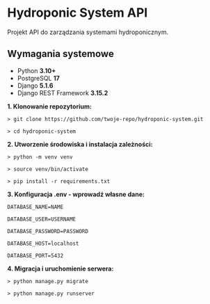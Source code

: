 # Hydroponic System API

Projekt API do zarządzania systemami hydroponicznym.

## Wymagania systemowe
- Python **3.10+**
- PostgreSQL **17**
- Django **5.1.6**
- Django REST Framework **3.15.2**

**1. Klonowanie repozytorium:**


    > git clone https://github.com/twoje-repo/hydroponic-system.git
    
    > cd hydroponic-system


**2. Utworzenie środowiska i instalacja zależności:**


    > python -m venv venv

    > source venv/bin/activate

    > pip install -r requirements.txt


**3. Konfiguracja .env - wprowadź własne dane:**

    DATABASE_NAME=NAME
    
    DATABASE_USER=USERNAME
    
    DATABASE_PASSWORD=PASSWORD
    
    DATABASE_HOST=localhost
    
    DATABASE_PORT=5432


**4. Migracja i uruchomienie serwera:**

    > python manage.py migrate
    
    > python manage.py runserver
